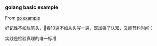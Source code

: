 ### golang basic example 
From [go example](https://gobyexample.com/)

好记性不如烂笔头，👀看10遍不如从头写一遍，既加强了认知，又能节约时间；

实践是检验真理的唯一标准